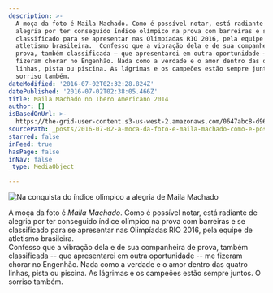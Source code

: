```yaml
---
description: >-
  A moça da foto é Maila Machado. Como é possível notar, está radiante de
  alegria por ter conseguido índice olímpico na prova com barreiras e se
  classificado para se apresentar nas Olimpíadas RIO 2016, pela equipe de
  atletismo brasileira.  Confesso que a vibração dela e de sua companheira de
  prova, também classificada – que apresentarei em outra oportunidade – me
  fizeram chorar no Engenhão. Nada como a verdade e o amor dentro das quatro
  linhas, pista ou piscina. As lágrimas e os campeões estão sempre juntos. O
  sorriso também.
dateModified: '2016-07-02T02:32:28.824Z'
datePublished: '2016-07-02T02:38:05.466Z'
title: Maila Machado no Ibero Americano 2014
author: []
isBasedOnUrl: >-
  https://the-grid-user-content.s3-us-west-2.amazonaws.com/0647abc8-d962-444c-b9d6-f882d719e800.jpg
sourcePath: _posts/2016-07-02-a-moca-da-foto-e-maila-machado-como-e-possivel-notar-esta.md
starred: false
inFeed: true
hasPage: false
inNav: false
_type: MediaObject

---
```

![Na conquista do índice olímpico a alegria de Maila Machado](https://imgflo.herokuapp.com/graph/vahj1ThiexotieMo/c6ac01f73cf8b4ddf8a98086830a3048/croprotate.jpg?cropheight=1173&cropwidth=1280&degrees=0&input=https%3A%2F%2Fthe-grid-user-content.s3-us-west-2.amazonaws.com%2F0647abc8-d962-444c-b9d6-f882d719e800.jpg&x=0&y=0)

A moça da foto é _Maila Machado_. Como é possível notar, está radiante de alegria por ter conseguido índice olímpico na prova com barreiras e se classificado para se apresentar nas Olimpíadas RIO 2016, pela equipe de atletismo brasileira.  
Confesso que a vibração dela e de sua companheira de prova, também classificada -- que apresentarei em outra oportunidade -- me fizeram chorar no Engenhão. Nada como a verdade e o amor dentro das quatro linhas, pista ou piscina. As lágrimas e os campeões estão sempre juntos. O sorriso também.
